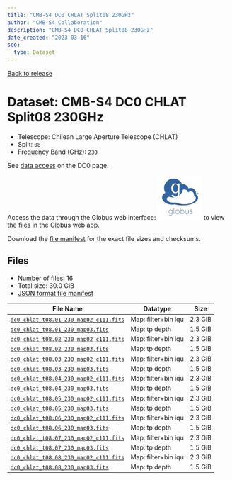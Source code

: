 ```yaml
---
title: "CMB-S4 DC0 CHLAT Split08 230GHz"
author: "CMB-S4 Collaboration"
description: "CMB-S4 DC0 CHLAT Split08 230GHz"
date_created: "2023-03-16"
seo:
  type: Dataset
---
```


[Back to release](./dc0.html#datasets)

# Dataset: CMB-S4 DC0 CHLAT Split08 230GHz

- Telescope: Chilean Large Aperture Telescope (CHLAT) 
- Split: `08`
- Frequency Band (GHz): `230`

See [data access](./dc0.html#data-access) on the DC0 page.

Access the data through the Globus web interface: [![Download via Globus](images/globus-logo.png)](https://app.globus.org/file-manager?origin_id=38f01147-f09e-483d-a552-3866669a846d&origin_path=%2Fdatareleases%2Fdc0%2Fmission%2Fchlat%2Fsplit08%2F230%2F) to view the files in the Globus web app.

Download the [file manifest](https://g-456d30.0ed28.75bc.data.globus.org/datareleases/dc0/mission/chlat/split08/230/manifest.json) for the exact file sizes and checksums.

## Files

- Number of files: 16
- Total size: 30.0 GiB
- [JSON format file manifest](https://g-456d30.0ed28.75bc.data.globus.org/datareleases/dc0/mission/chlat/split08/230/manifest.json)

|                                                                               File Name                                                                               |      Datatype       |  Size   |
| --------------------------------------------------------------------------------------------------------------------------------------------------------------------- | ------------------- | ------- |
| [`dc0_chlat_t08.01_230_map02_c111.fits`](https://g-456d30.0ed28.75bc.data.globus.org/datareleases/dc0/mission/chlat/split08/230/dc0_chlat_t08.01_230_map02_c111.fits) | Map: filter+bin iqu | 2.3 GiB |
| [`dc0_chlat_t08.01_230_map03.fits`](https://g-456d30.0ed28.75bc.data.globus.org/datareleases/dc0/mission/chlat/split08/230/dc0_chlat_t08.01_230_map03.fits)           | Map: tp depth       | 1.5 GiB |
| [`dc0_chlat_t08.02_230_map02_c111.fits`](https://g-456d30.0ed28.75bc.data.globus.org/datareleases/dc0/mission/chlat/split08/230/dc0_chlat_t08.02_230_map02_c111.fits) | Map: filter+bin iqu | 2.3 GiB |
| [`dc0_chlat_t08.02_230_map03.fits`](https://g-456d30.0ed28.75bc.data.globus.org/datareleases/dc0/mission/chlat/split08/230/dc0_chlat_t08.02_230_map03.fits)           | Map: tp depth       | 1.5 GiB |
| [`dc0_chlat_t08.03_230_map02_c111.fits`](https://g-456d30.0ed28.75bc.data.globus.org/datareleases/dc0/mission/chlat/split08/230/dc0_chlat_t08.03_230_map02_c111.fits) | Map: filter+bin iqu | 2.3 GiB |
| [`dc0_chlat_t08.03_230_map03.fits`](https://g-456d30.0ed28.75bc.data.globus.org/datareleases/dc0/mission/chlat/split08/230/dc0_chlat_t08.03_230_map03.fits)           | Map: tp depth       | 1.5 GiB |
| [`dc0_chlat_t08.04_230_map02_c111.fits`](https://g-456d30.0ed28.75bc.data.globus.org/datareleases/dc0/mission/chlat/split08/230/dc0_chlat_t08.04_230_map02_c111.fits) | Map: filter+bin iqu | 2.3 GiB |
| [`dc0_chlat_t08.04_230_map03.fits`](https://g-456d30.0ed28.75bc.data.globus.org/datareleases/dc0/mission/chlat/split08/230/dc0_chlat_t08.04_230_map03.fits)           | Map: tp depth       | 1.5 GiB |
| [`dc0_chlat_t08.05_230_map02_c111.fits`](https://g-456d30.0ed28.75bc.data.globus.org/datareleases/dc0/mission/chlat/split08/230/dc0_chlat_t08.05_230_map02_c111.fits) | Map: filter+bin iqu | 2.3 GiB |
| [`dc0_chlat_t08.05_230_map03.fits`](https://g-456d30.0ed28.75bc.data.globus.org/datareleases/dc0/mission/chlat/split08/230/dc0_chlat_t08.05_230_map03.fits)           | Map: tp depth       | 1.5 GiB |
| [`dc0_chlat_t08.06_230_map02_c111.fits`](https://g-456d30.0ed28.75bc.data.globus.org/datareleases/dc0/mission/chlat/split08/230/dc0_chlat_t08.06_230_map02_c111.fits) | Map: filter+bin iqu | 2.3 GiB |
| [`dc0_chlat_t08.06_230_map03.fits`](https://g-456d30.0ed28.75bc.data.globus.org/datareleases/dc0/mission/chlat/split08/230/dc0_chlat_t08.06_230_map03.fits)           | Map: tp depth       | 1.5 GiB |
| [`dc0_chlat_t08.07_230_map02_c111.fits`](https://g-456d30.0ed28.75bc.data.globus.org/datareleases/dc0/mission/chlat/split08/230/dc0_chlat_t08.07_230_map02_c111.fits) | Map: filter+bin iqu | 2.3 GiB |
| [`dc0_chlat_t08.07_230_map03.fits`](https://g-456d30.0ed28.75bc.data.globus.org/datareleases/dc0/mission/chlat/split08/230/dc0_chlat_t08.07_230_map03.fits)           | Map: tp depth       | 1.5 GiB |
| [`dc0_chlat_t08.08_230_map02_c111.fits`](https://g-456d30.0ed28.75bc.data.globus.org/datareleases/dc0/mission/chlat/split08/230/dc0_chlat_t08.08_230_map02_c111.fits) | Map: filter+bin iqu | 2.3 GiB |
| [`dc0_chlat_t08.08_230_map03.fits`](https://g-456d30.0ed28.75bc.data.globus.org/datareleases/dc0/mission/chlat/split08/230/dc0_chlat_t08.08_230_map03.fits)           | Map: tp depth       | 1.5 GiB |
